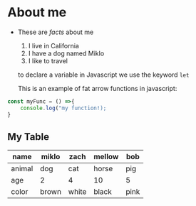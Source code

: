 # About me
* These are _facts_ about me

    1. I live in California 
    1. I have a dog named Miklo
    1. I like to travel
    
    to declare a variable in Javascript we use the keyword `let`

    This is an example of fat arrow functions in javascript:

 ```javascript
 const myFunc = () =>{
     console.log("my function!); 
 }

```
## My Table
| name   | miklo | zach  | mellow | bob  |
|--------|-------|-------|--------|------|
| animal | dog   | cat   | horse  | pig  |
| age    | 2     | 4     | 10     | 5    |
| color  | brown | white | black  | pink |
